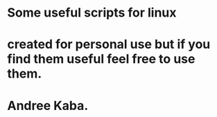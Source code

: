 # Some useful scripts for linux
# created for personal use but if you find them useful feel free to use them.
# Andree Kaba.
